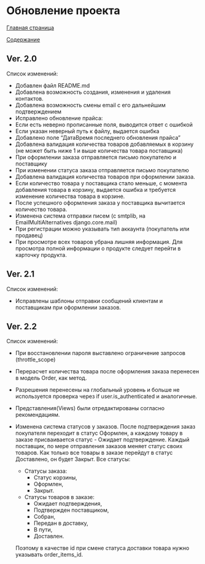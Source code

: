 # Обновление проекта

[Главная страница](../README.md)

[Содержание](../project_description/info.md)

## Ver. 2.0 

Список изменений:
* Добавлен файл README.md
* Добавлена возможность создания, изменения и удаления контактов.
* Добавлена возможность смены email с его дальнейшим подтверждением
* Исправлено обновление прайса:
* Если есть неверно прописанные поля, выводится ответ с ошибкой
* Если указан неверный путь к файлу, выдается ошибка
* Добавлено поле “ДатаВремя последнего обновления прайса”
* Добавлена валидация количества товаров добавляемых в корзину (не может быть ниже 1 и выше количества товара поставщика)
* При оформлении заказа отправляется письмо покупателю и поставщику
* При изменении статуса заказа отправляется письмо покупателю
* Добавлена валидация количества товаров при оформлении заказа. 
* Если количество товара у поставщика стало меньше, с момента добавления товара в корзину, выдается ошибка и требуется изменение количества товара в корзине.
* После успешного оформления заказа у поставщика вычитается количество товара.
* Изменена система отправки писем (с smtplib, на EmailMultiAlternatives django.core.mail)
* При регистрации можно указывать тип аккаунта (покупатель или продавец)
* При просмотре всех товаров убрана лишняя информация. Для просмотра полной информации о продукте следует перейти в карточку продукта.

## Ver. 2.1
Список изменений:
* Исправлены шаблоны отправки сообщений клиентам и поставщикам при оформлении заказов.

## Ver. 2.2
Список изменений:
* При восстановлении пароля выставлено ограничение запросов (throttle_scope)
* Перерасчет количества товара после оформления заказа перенесен в модель Order, как метод.
* Разрешения перенесены на глобальный уровень и больше не используется проверка через if user.is_authenticated и аналогичные.
* Представления(Views) были отредактированы согласно рекомендациям.
* Изменена система статусов у заказов. После подтверждения заказ покупателя переходит в статус Оформлен, а каждому товару в заказе присваивается статус - Ожидает подтверждение.
Каждый поставщик, по мере отправления заказов меняет статус своих товаров. Как только все товары в заказе перейдут в статус Доставлено, он будет Закрыт.
Все статусы:
  * Статусы заказа:
    * Статус корзины,
    * Оформлен,
    * Закрыт.
  * Статусы товаров в заказе:
    * Ожидает подтверждения,
    * Подтвержден поставщиком,
    * Собран,
    * Передан в доставку,
    * В пути,
    * Доставлен.
    
  Поэтому в качестве id при смене статуса доставки товара нужно указывать order_items_id.
